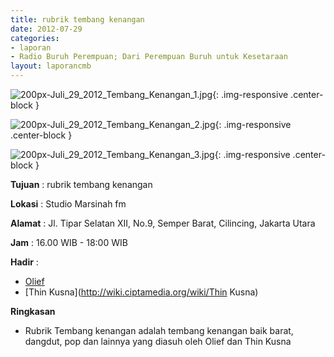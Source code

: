 ```yaml
---
title: rubrik tembang kenangan 
date: 2012-07-29
categories:
- laporan
- Radio Buruh Perempuan; Dari Perempuan Buruh untuk Kesetaraan
layout: laporancmb
---
```



![200px-Juli_29_2012_Tembang_Kenangan_1.jpg](/uploads/200px-Juli_29_2012_Tembang_Kenangan_1.jpg){: .img-responsive .center-block }

![200px-Juli_29_2012_Tembang_Kenangan_2.jpg](/uploads/200px-Juli_29_2012_Tembang_Kenangan_2.jpg){: .img-responsive .center-block }

![200px-Juli_29_2012_Tembang_Kenangan_3.jpg](/uploads/200px-Juli_29_2012_Tembang_Kenangan_3.jpg){: .img-responsive .center-block }


**Tujuan** : rubrik tembang kenangan 

**Lokasi** : Studio Marsinah fm 

**Alamat** : Jl. Tipar Selatan XII, No.9, Semper Barat, Cilincing, Jakarta Utara 

**Jam** : 16.00 WIB - 18:00 WIB 

**Hadir** :
* [Olief](http://wiki.ciptamedia.org/wiki/Olief)
* [Thin Kusna](http://wiki.ciptamedia.org/wiki/Thin Kusna)

**Ringkasan**  
* Rubrik Tembang kenangan adalah tembang kenangan baik barat, dangdut, pop dan lainnya yang diasuh oleh Olief dan Thin Kusna 

